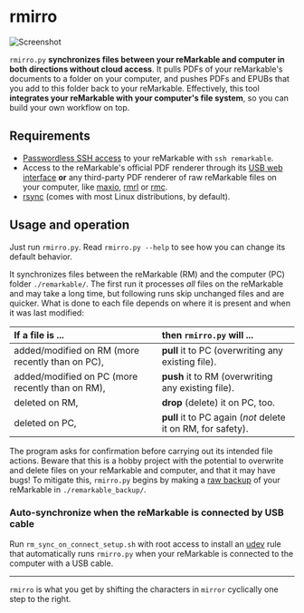 # rmirro

![Screenshot](screenshot.png)

`rmirro.py` **synchronizes files between your reMarkable and computer in both directions without cloud access**.
It pulls PDFs of your reMarkable's documents to a folder on your computer,
and pushes PDFs and EPUBs that you add to this folder back to your reMarkable.
Effectively, this tool **integrates your reMarkable with your computer's file system**,
so you can build your own workflow on top.

## Requirements

* [Passwordless SSH access](https://remarkablewiki.com/tech/ssh#passwordless_login_with_ssh_keys) to your reMarkable with `ssh remarkable`.
* Access to the reMarkable's official PDF renderer through its [USB web interface](https://remarkablewiki.com/tech/webinterface)
  **or** any third-party PDF renderer of raw reMarkable files on your computer,
  like [maxio](https://github.com/hersle/maxio/tree/overlay), [rmrl](https://github.com/rschroll/rmrl) or [rmc](https://github.com/ricklupton/rmc).
* [rsync](https://rsync.samba.org/) (comes with most Linux distributions, by default).

## Usage and operation

Just run `rmirro.py`. Read `rmirro.py --help` to see how you can change its default behavior.

It synchronizes files between the reMarkable (RM) and the computer (PC) folder `./remarkable/`.
The first run it processes *all* files on the reMarkable and may take a long time,
but following runs skip unchanged files and are quicker.
What is done to each file depends on where it is present and when it was last modified:

| If a file is ...                                 | then `rmirro.py` will ...                                    |
|:-------------------------------------------------|:-------------------------------------------------------------|
| added/modified on RM (more recently than on PC), | **pull** it to PC (overwriting any existing file).           |
| added/modified on PC (more recently than on RM), | **push** it to RM (overwriting any existing file).           |
| deleted on RM,                                   | **drop** (delete) it on PC, too.                             |
| deleted on PC,                                   | **pull** it to PC again (*not* delete it on RM, for safety). |

The program asks for confirmation before carrying out its intended file actions.
Beware that this is a hobby project with the potential to overwrite and delete files on your reMarkable and computer,
and that it may have bugs!
To mitigate this, `rmirro.py` begins by making a [raw backup](https://remarkablewiki.com/tech/file_transfer#making_local_backups) of your reMarkable in `./remarkable_backup/`.

### Auto-synchronize when the reMarkable is connected by USB cable

Run `rm_sync_on_connect_setup.sh` with root access to install an [udev](https://en.wikipedia.org/wiki/Udev) rule
that automatically runs `rmirro.py` when your reMarkable is connected to the computer with a USB cable.

---

`rmirro` is what you get by shifting the characters in `mirror` cyclically one step to the right.
